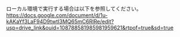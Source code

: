 ローカル環境で実行する場合は以下を参照してください。
https://docs.google.com/document/d/1u-kAKaYf3LaF94D9twtI3MQ65mC6RlRe/edit?usp=drive_link&ouid=108788581985981959621&rtpof=true&sd=true
